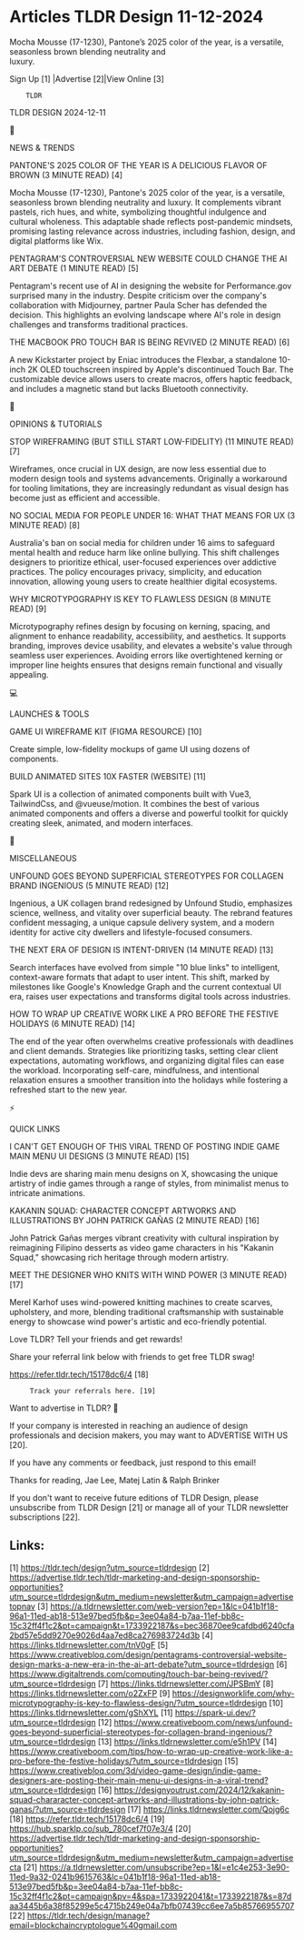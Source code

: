 # Articles TLDR Design 11-12-2024

Mocha Mousse (17-1230), Pantone’s 2025 color of the year, is a
versatile, seasonless brown blending neutrality and
luxury. ‌ ‌ ‌ ‌ ‌ ‌ ‌ ‌ ‌ ‌ ‌ ‌ ‌ ‌ ‌ ‌ ‌ ‌ ‌ ‌ ‌ ‌ ‌ ‌ ‌ ‌  ‌ ‌ ‌ ‌ ‌ ‌ ‌ ‌ ‌ ‌ ‌ ‌ ‌ ‌ ‌ ‌ ‌ ‌ ‌ ‌ ‌ ‌ ‌ ‌ ‌ ‌ 


 Sign Up [1] |Advertise [2]|View Online [3] 

		TLDR 

TLDR DESIGN 2024-12-11

📱 

NEWS & TRENDS

 PANTONE'S 2025 COLOR OF THE YEAR IS A DELICIOUS FLAVOR OF BROWN (3
MINUTE READ) [4] 

 Mocha Mousse (17-1230), Pantone's 2025 color of the year, is a
versatile, seasonless brown blending neutrality and luxury. It
complements vibrant pastels, rich hues, and white, symbolizing
thoughtful indulgence and cultural wholeness. This adaptable shade
reflects post-pandemic mindsets, promising lasting relevance across
industries, including fashion, design, and digital platforms like Wix.


 PENTAGRAM'S CONTROVERSIAL NEW WEBSITE COULD CHANGE THE AI ART DEBATE
(1 MINUTE READ) [5] 

 Pentagram's recent use of AI in designing the website for
Performance.gov surprised many in the industry. Despite criticism over
the company's collaboration with Midjourney, partner Paula Scher has
defended the decision. This highlights an evolving landscape where
AI's role in design challenges and transforms traditional practices. 

 THE MACBOOK PRO TOUCH BAR IS BEING REVIVED (2 MINUTE READ) [6] 

 A new Kickstarter project by Eniac introduces the Flexbar, a
standalone 10-inch 2K OLED touchscreen inspired by Apple's
discontinued Touch Bar. The customizable device allows users to create
macros, offers haptic feedback, and includes a magnetic stand but
lacks Bluetooth connectivity. 

🚀 

OPINIONS & TUTORIALS

 STOP WIREFRAMING (BUT STILL START LOW-FIDELITY) (11 MINUTE READ) [7] 

 Wireframes, once crucial in UX design, are now less essential due to
modern design tools and systems advancements. Originally a workaround
for tooling limitations, they are increasingly redundant as visual
design has become just as efficient and accessible. 

 NO SOCIAL MEDIA FOR PEOPLE UNDER 16: WHAT THAT MEANS FOR UX (3 MINUTE
READ) [8] 

 Australia's ban on social media for children under 16 aims to
safeguard mental health and reduce harm like online bullying. This
shift challenges designers to prioritize ethical, user-focused
experiences over addictive practices. The policy encourages privacy,
simplicity, and education innovation, allowing young users to create
healthier digital ecosystems. 

 WHY MICROTYPOGRAPHY IS KEY TO FLAWLESS DESIGN (8 MINUTE READ) [9] 

 Microtypography refines design by focusing on kerning, spacing, and
alignment to enhance readability, accessibility, and aesthetics. It
supports branding, improves device usability, and elevates a website's
value through seamless user experiences. Avoiding errors like
overtightened kerning or improper line heights ensures that designs
remain functional and visually appealing. 

💻 

LAUNCHES & TOOLS

 GAME UI WIREFRAME KIT (FIGMA RESOURCE) [10] 

 Create simple, low-fidelity mockups of game UI using dozens of
components. 

 BUILD ANIMATED SITES 10X FASTER (WEBSITE) [11] 

 Spark UI is a collection of animated components built with Vue3,
TailwindCss, and @vueuse/motion. It combines the best of various
animated components and offers a diverse and powerful toolkit for
quickly creating sleek, animated, and modern interfaces. 

🎁 

MISCELLANEOUS

 UNFOUND GOES BEYOND SUPERFICIAL STEREOTYPES FOR COLLAGEN BRAND
INGENIOUS (5 MINUTE READ) [12] 

 Ingenious, a UK collagen brand redesigned by Unfound Studio,
emphasizes science, wellness, and vitality over superficial beauty.
The rebrand features confident messaging, a unique capsule delivery
system, and a modern identity for active city dwellers and
lifestyle-focused consumers. 

 THE NEXT ERA OF DESIGN IS INTENT-DRIVEN (14 MINUTE READ) [13] 

 Search interfaces have evolved from simple "10 blue links" to
intelligent, context-aware formats that adapt to user intent. This
shift, marked by milestones like Google's Knowledge Graph and the
current contextual UI era, raises user expectations and transforms
digital tools across industries. 

 HOW TO WRAP UP CREATIVE WORK LIKE A PRO BEFORE THE FESTIVE HOLIDAYS
(6 MINUTE READ) [14] 

 The end of the year often overwhelms creative professionals with
deadlines and client demands. Strategies like prioritizing tasks,
setting clear client expectations, automating workflows, and
organizing digital files can ease the workload. Incorporating
self-care, mindfulness, and intentional relaxation ensures a smoother
transition into the holidays while fostering a refreshed start to the
new year. 

⚡ 

QUICK LINKS

 I CAN'T GET ENOUGH OF THIS VIRAL TREND OF POSTING INDIE GAME MAIN
MENU UI DESIGNS (3 MINUTE READ) [15] 

 Indie devs are sharing main menu designs on X, showcasing the unique
artistry of indie games through a range of styles, from minimalist
menus to intricate animations. 

 KAKANIN SQUAD: CHARACTER CONCEPT ARTWORKS AND ILLUSTRATIONS BY JOHN
PATRICK GAÑAS (2 MINUTE READ) [16] 

 John Patrick Gañas merges vibrant creativity with cultural
inspiration by reimagining Filipino desserts as video game characters
in his "Kakanin Squad," showcasing rich heritage through modern
artistry. 

 MEET THE DESIGNER WHO KNITS WITH WIND POWER (3 MINUTE READ) [17] 

 Merel Karhof uses wind-powered knitting machines to create scarves,
upholstery, and more, blending traditional craftsmanship with
sustainable energy to showcase wind power's artistic and eco-friendly
potential. 

Love TLDR? Tell your friends and get rewards!

 Share your referral link below with friends to get free TLDR swag! 

 https://refer.tldr.tech/15178dc6/4 [18] 

		 Track your referrals here. [19] 

Want to advertise in TLDR? 📰

 If your company is interested in reaching an audience of design
professionals and decision makers, you may want to ADVERTISE WITH US
[20]. 

 If you have any comments or feedback, just respond to this email! 

Thanks for reading, 
Jae Lee, Matej Latin & Ralph Brinker 

If you don't want to receive future editions of TLDR Design, please
unsubscribe from TLDR Design [21] or manage all of your TLDR
newsletter subscriptions [22]. 

 

Links:
------
[1] https://tldr.tech/design?utm_source=tldrdesign
[2] https://advertise.tldr.tech/tldr-marketing-and-design-sponsorship-opportunities?utm_source=tldrdesign&utm_medium=newsletter&utm_campaign=advertisetopnav
[3] https://a.tldrnewsletter.com/web-version?ep=1&lc=041b1f18-96a1-11ed-ab18-513e97bed5fb&p=3ee04a84-b7aa-11ef-bb8c-15c32ff4f1c2&pt=campaign&t=1733922187&s=bec36870ee9cafdbd6240cfa2bd57e5dd9270e9026d4aa7ed8ca276983724d3b
[4] https://links.tldrnewsletter.com/tnV0gF
[5] https://www.creativebloq.com/design/pentagrams-controversial-website-design-marks-a-new-era-in-the-ai-art-debate?utm_source=tldrdesign
[6] https://www.digitaltrends.com/computing/touch-bar-being-revived/?utm_source=tldrdesign
[7] https://links.tldrnewsletter.com/JPSBmY
[8] https://links.tldrnewsletter.com/o2ZxFP
[9] https://designworklife.com/why-microtypography-is-key-to-flawless-design/?utm_source=tldrdesign
[10] https://links.tldrnewsletter.com/gShXYL
[11] https://spark-ui.dev/?utm_source=tldrdesign
[12] https://www.creativeboom.com/news/unfound-goes-beyond-superficial-stereotypes-for-collagen-brand-ingenious/?utm_source=tldrdesign
[13] https://links.tldrnewsletter.com/e5h1PV
[14] https://www.creativeboom.com/tips/how-to-wrap-up-creative-work-like-a-pro-before-the-festive-holidays/?utm_source=tldrdesign
[15] https://www.creativebloq.com/3d/video-game-design/indie-game-designers-are-posting-their-main-menu-ui-designs-in-a-viral-trend?utm_source=tldrdesign
[16] https://designyoutrust.com/2024/12/kakanin-squad-chararacter-concept-artworks-and-illustrations-by-john-patrick-ganas/?utm_source=tldrdesign
[17] https://links.tldrnewsletter.com/Qojg6c
[18] https://refer.tldr.tech/15178dc6/4
[19] https://hub.sparklp.co/sub_780cef7f07e3/4
[20] https://advertise.tldr.tech/tldr-marketing-and-design-sponsorship-opportunities?utm_source=tldrdesign&utm_medium=newsletter&utm_campaign=advertisecta
[21] https://a.tldrnewsletter.com/unsubscribe?ep=1&l=e1c4e253-3e90-11ed-9a32-0241b9615763&lc=041b1f18-96a1-11ed-ab18-513e97bed5fb&p=3ee04a84-b7aa-11ef-bb8c-15c32ff4f1c2&pt=campaign&pv=4&spa=1733922041&t=1733922187&s=87daa3445b6a38f85299e5c4715b249e04a7bfb07439cc6ee7a5b85766955707
[22] https://tldr.tech/design/manage?email=blockchaincryptologue%40gmail.com